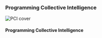 ### Programming Collective Intelligence

![PCI cover][PCI]
#### Programming Collective Intelligence



[PCI]:https://images-na.ssl-images-amazon.com/images/I/71R-ILkOLoL.jpg